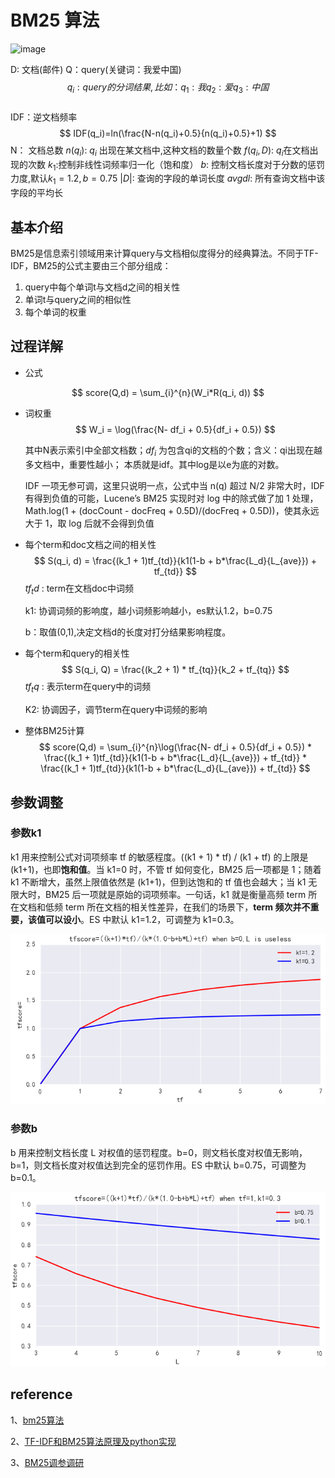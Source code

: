# BM25 算法


![image](https://github.com/ww5365/tiny_util/assets/15375027/376d3904-d6c3-4d20-a785-fc26148e2d9d)

D: 文档(邮件)
Q：query(关键词：我爱中国)
$$q_i : query的分词结果,比如：q_1: 我 q_2:爱 q_3:中国 $$  
IDF：逆文档频率
$$ IDF(q_i)=ln(\frac{N-n(q_i)+0.5}{n(q_i)+0.5}+1) $$ 
N： 文档总数
$n(q_i)$: $q_i$ 出现在某文档中,这种文档的数量个数
$f(q_i,D)$: $q_i$在文档出现的次数
$k_1$:控制非线性词频率归一化（饱和度）
$b$: 控制文档长度对于分数的惩罚力度,默认$k_1=1.2,b=0.75$
$|D|$: 查询的字段的单词长度
$avgdl$: 所有查询文档中该字段的平均长


## 基本介绍

BM25是信息索引领域用来计算query与文档相似度得分的经典算法。不同于TF-IDF，BM25的公式主要由三个部分组成：

1. query中每个单词t与文档d之间的相关性
2. 单词t与query之间的相似性
3. 每个单词的权重

## 过程详解

* 公式

$$
score(Q,d) = \sum_{i}^{n}(W_i*R(q_i, d))
$$

* 词权重
  $$
  W_i = \log(\frac{N- df_i + 0.5}{df_i + 0.5})
  $$
  
  
  
  其中N表示索引中全部文档数；$df_i$ 为包含qi的文档的个数；含义：qi出现在越多文档中，重要性越小； 本质就是idf。其中log是以e为底的对数。

   IDF 一项无参可调，这里只说明一点，公式中当 n(q) 超过 N/2 非常大时，IDF 有得到负值的可能，Lucene’s BM25 实现时对 log 中的除式做了加 1 处理，Math.log(1 + (docCount - docFreq + 0.5D)/(docFreq + 0.5D))，使其永远大于 1，取 log 后就不会得到负值
  
* 每个term和doc文档之间的相关性
  $$
  S(q_i, d) = \frac{(k_1 + 1)tf_{td}}{k1(1-b + b*\frac{L_d}{L_{ave}}) + tf_{td}}
  $$
  $tf_td$ : term在文档doc中词频

  k1: 协调词频的影响度，越小词频影响越小，es默认1.2，b=0.75

  b：取值(0,1),决定文档d的长度对打分结果影响程度。 

* 每个term和query的相关性
  $$
  S(q_i, Q) = \frac{(k_2 + 1) * tf_{tq}}{k_2 + tf_{tq}}
  $$
  $tf_tq$ : 表示term在query中的词频

  K2: 协调因子，调节term在query中词频的影响

* 整体BM25计算
  $$
  score(Q,d) = \sum_{i}^{n}\log(\frac{N- df_i + 0.5}{df_i + 0.5}) *  \frac{(k_1 + 1)tf_{td}}{k1(1-b + b*\frac{L_d}{L_{ave}}) + tf_{td}} *  \frac{(k_1 + 1)tf_{td}}{k1(1-b + b*\frac{L_d}{L_{ave}}) + tf_{td}}
  $$
  
## 参数调整

### 参数k1
k1 用来控制公式对词项频率 tf 的敏感程度。((k1 + 1) * tf) / (k1 + tf) 的上限是 (k1+1)，也即**饱和值**。当 k1=0 时，不管 tf 如何变化，BM25 后一项都是 1；随着 k1 不断增大，虽然上限值依然是 (k1+1)，但到达饱和的 tf 值也会越大；当 k1 无限大时，BM25 后一项就是原始的词项频率。一句话，k1 就是衡量高频 term 所在文档和低频 term 所在文档的相关性差异，在我们的场景下，**term 频次并不重要，该值可以设小**。ES 中默认 k1=1.2，可调整为 k1=0.3。

![img](../img/586070-20181011201906473-618722694.png)



### 参数b

b 用来控制文档长度 L 对权值的惩罚程度。b=0，则文档长度对权值无影响，b=1，则文档长度对权值达到完全的惩罚作用。ES 中默认 b=0.75，可调整为 b=0.1。

![img](../img/586070-20181011201959974-1234410459.png)







## reference

1、[bm25算法](https://zhuanlan.zhihu.com/p/79202151)

2、[TF-IDF和BM25算法原理及python实现](https://blog.csdn.net/chaojianmo/article/details/105143657)

3、[BM25调参调研](https://www.cnblogs.com/naughtybaby/p/9774836.html)

